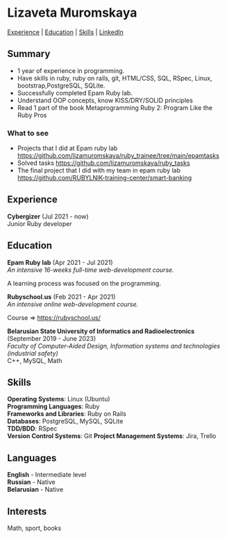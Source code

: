 # Lizaveta Muromskaya #

[Experience](#experience) | [Education](#education) | [Skills](#skills) | [LinkedIn](https://www.linkedin.com/in/lizaveta-muromskaya)


## Summary ##
- 1 year of experience in programming.
- Have skills in ruby, ruby on rails, git, HTML/CSS, SQL, RSpec, Linux, bootstrap,PostgreSQL, SQLite.
- Successfully completed Epam Ruby lab.
- Understand OOP concepts, know KISS/DRY/SOLID principles
- Read 1 part of the book Metaprogramming Ruby 2: Program Like the Ruby Pros

### What to see ###
- Projects that I did at Epam ruby lab
https://github.com/lizamuromskaya/ruby_trainee/tree/main/epamtasks
- Solved tasks
https://github.com/lizamuromskaya/ruby_tasks 
- The final project that I did with my team in epam ruby lab 
https://github.com/RUBYLNIK-training-center/smart-banking


## Experience ##

**Cybergizer** (Jul 2021 - now)\
Junior Ruby developer

## Education ##

**Epam Ruby lab** (Apr 2021 - Jul 2021)\
*An intensive 16-weeks full-time web-development course.*

A learning process was focused on the programming.

**Rubyschool.us** (Feb 2021 - Apr 2021)\
*An intensive online web-development course.*

Course => https://rubyschool.us/

**Belarusian State University of Informatics and Radioelectronics** (September 2019 - June 2023)\
*Faculty of Computer-Aided Design, Information systems and technologies (industrial safety)*\
С++, MySQL, Math

## Skills ##

**Operating Systems**: Linux (Ubuntu)\
**Programming Languages**: Ruby\
**Frameworks and Libraries**: Ruby on Rails\
**Databases**: PostgreSQL, MySQL, SQLite\
**TDD/BDD**: RSpec\
**Version Control Systems**: Git
**Project Management Systems**: Jira, Trello

## Languages ##

**English** - Intermediate level\
**Russian** - Native\
**Belarusian** - Native

## Interests ##

Math, sport, books
